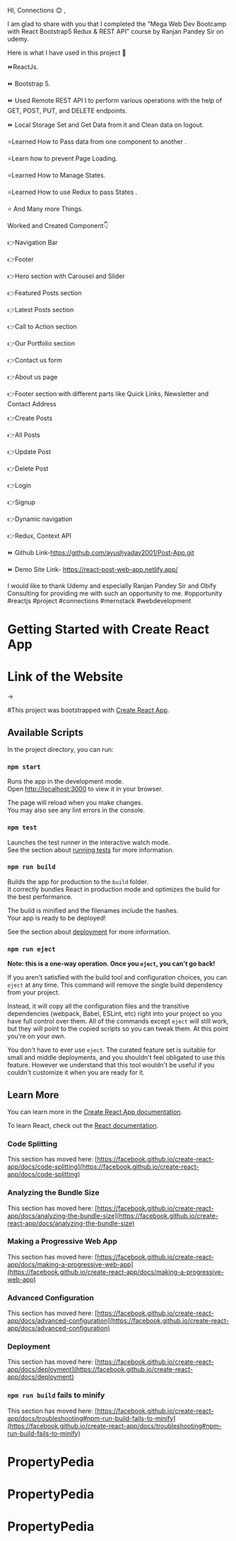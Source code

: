 HI, Connections 😊 ,

I am glad to share with you that I completed the "Mega Web Dev Bootcamp with React Bootstrap5 Redux & REST API" course by Ranjan Pandey Sir on udemy.

Here is what I have used in this project 🔻

⏩ReactJs.

⏩ Bootstrap 5.

⏩ Used Remote REST API I to perform various operations with the help of GET, POST, PUT, and DELETE endpoints.

⏩ Local Storage Set and Get Data from it and Clean data on logout.



⭐️Learned How to Pass data from one component to another .

⭐️Learn how to prevent Page Loading.

⭐️Learned How to Manage States.

⭐️Learned How to use Redux to pass States .

⭐️ And Many more Things.



Worked and Created Component👇



👉Navigation Bar

👉Footer

👉Hero section with Carousel and Slider

👉Featured Posts section

👉Latest Posts section

👉Call to Action section

👉Our Portfolio section

👉Contact us form

👉About us page

👉Footer section with different parts like Quick Links, Newsletter and Contact Address

👉Create Posts

👉All Posts

👉Update Post

👉Delete Post

👉Login

👉Signup

👉Dynamic navigation

👉Redux, Context API



⏩ Github Link-https://github.com/ayushyadav2001/Post-App.git

⏩ Demo Site Link- https://react-post-web-app.netlify.app/



I would like to thank Udemy and especially Ranjan Pandey Sir and Obify Consulting for providing me with such an opportunity to me. #opportunity #reactjs #project #connections #mernstack #webdevelopment 


# Getting Started with Create React App
# Link of the Website
->

#This project was bootstrapped with [Create React App](https://github.com/facebook/create-react-app).

## Available Scripts

In the project directory, you can run:

### `npm start`

Runs the app in the development mode.\
Open [http://localhost:3000](http://localhost:3000) to view it in your browser.

The page will reload when you make changes.\
You may also see any lint errors in the console.

### `npm test`

Launches the test runner in the interactive watch mode.\
See the section about [running tests](https://facebook.github.io/create-react-app/docs/running-tests) for more information.

### `npm run build`

Builds the app for production to the `build` folder.\
It correctly bundles React in production mode and optimizes the build for the best performance.

The build is minified and the filenames include the hashes.\
Your app is ready to be deployed!

See the section about [deployment](https://facebook.github.io/create-react-app/docs/deployment) for more information.

### `npm run eject`

**Note: this is a one-way operation. Once you `eject`, you can't go back!**

If you aren't satisfied with the build tool and configuration choices, you can `eject` at any time. This command will remove the single build dependency from your project.

Instead, it will copy all the configuration files and the transitive dependencies (webpack, Babel, ESLint, etc) right into your project so you have full control over them. All of the commands except `eject` will still work, but they will point to the copied scripts so you can tweak them. At this point you're on your own.

You don't have to ever use `eject`. The curated feature set is suitable for small and middle deployments, and you shouldn't feel obligated to use this feature. However we understand that this tool wouldn't be useful if you couldn't customize it when you are ready for it.

## Learn More

You can learn more in the [Create React App documentation](https://facebook.github.io/create-react-app/docs/getting-started).

To learn React, check out the [React documentation](https://reactjs.org/).

### Code Splitting

This section has moved here: [https://facebook.github.io/create-react-app/docs/code-splitting](https://facebook.github.io/create-react-app/docs/code-splitting)

### Analyzing the Bundle Size

This section has moved here: [https://facebook.github.io/create-react-app/docs/analyzing-the-bundle-size](https://facebook.github.io/create-react-app/docs/analyzing-the-bundle-size)

### Making a Progressive Web App

This section has moved here: [https://facebook.github.io/create-react-app/docs/making-a-progressive-web-app](https://facebook.github.io/create-react-app/docs/making-a-progressive-web-app)

### Advanced Configuration

This section has moved here: [https://facebook.github.io/create-react-app/docs/advanced-configuration](https://facebook.github.io/create-react-app/docs/advanced-configuration)

### Deployment

This section has moved here: [https://facebook.github.io/create-react-app/docs/deployment](https://facebook.github.io/create-react-app/docs/deployment)

### `npm run build` fails to minify

This section has moved here: [https://facebook.github.io/create-react-app/docs/troubleshooting#npm-run-build-fails-to-minify](https://facebook.github.io/create-react-app/docs/troubleshooting#npm-run-build-fails-to-minify)
# PropertyPedia
# PropertyPedia
# PropertyPedia
